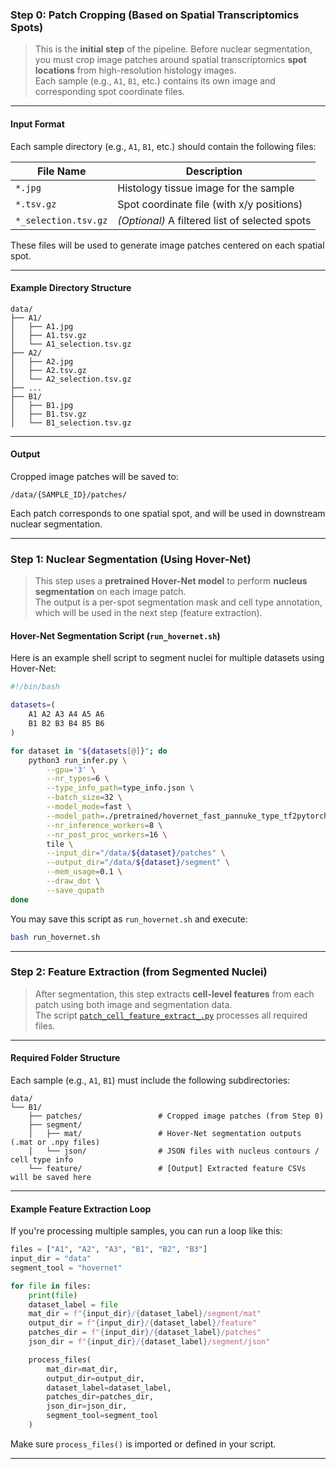###  Step 0: Patch Cropping (Based on Spatial Transcriptomics Spots)

> This is the **initial step** of the pipeline. Before nuclear segmentation, you must crop image patches around spatial transcriptomics **spot locations** from high-resolution histology images.  
> Each sample (e.g., `A1`, `B1`, etc.) contains its own image and corresponding spot coordinate files.

---

####  Input Format

Each sample directory (e.g., `A1`, `B1`, etc.) should contain the following files:

| File Name                  | Description                                      |
|----------------------------|--------------------------------------------------|
| `*.jpg`                   | Histology tissue image for the sample            |
| `*.tsv.gz`                | Spot coordinate file (with x/y positions)        |
| `*_selection.tsv.gz`      | *(Optional)* A filtered list of selected spots   |

These files will be used to generate image patches centered on each spatial spot.

---

#### Example Directory Structure

```
data/
├── A1/
│   ├── A1.jpg
│   ├── A1.tsv.gz
│   └── A1_selection.tsv.gz
├── A2/
│   ├── A2.jpg
│   ├── A2.tsv.gz
│   └── A2_selection.tsv.gz
├── ...
├── B1/
│   ├── B1.jpg
│   ├── B1.tsv.gz
│   └── B1_selection.tsv.gz
```

---

####  Output

Cropped image patches will be saved to:

```
/data/{SAMPLE_ID}/patches/
```

Each patch corresponds to one spatial spot, and will be used in downstream nuclear segmentation.

---


###  Step 1: Nuclear Segmentation (Using Hover-Net)

> This step uses a **pretrained Hover-Net model** to perform **nucleus segmentation** on each image patch.  
> The output is a per-spot segmentation mask and cell type annotation, which will be used in the next step (feature extraction).


#### Hover-Net Segmentation Script (`run_hovernet.sh`)

Here is an example shell script to segment nuclei for multiple datasets using Hover-Net:

```bash
#!/bin/bash

datasets=(
    A1 A2 A3 A4 A5 A6
    B1 B2 B3 B4 B5 B6
)

for dataset in "${datasets[@]}"; do
    python3 run_infer.py \
        --gpu='3' \
        --nr_types=6 \
        --type_info_path=type_info.json \
        --batch_size=32 \
        --model_mode=fast \
        --model_path=./pretrained/hovernet_fast_pannuke_type_tf2pytorch.tar \
        --nr_inference_workers=8 \
        --nr_post_proc_workers=16 \
        tile \
        --input_dir="/data/${dataset}/patches" \
        --output_dir="/data/${dataset}/segment" \
        --mem_usage=0.1 \
        --draw_dot \
        --save_qupath
done
```

You may save this script as `run_hovernet.sh` and execute:

```bash
bash run_hovernet.sh
```

---


###  Step 2: Feature Extraction (from Segmented Nuclei)

> After segmentation, this step extracts **cell-level features** from each patch using both image and segmentation data.  
The script [`patch_cell_feature_extract_.py`](preprocess/patch_cell_feature_extract_.py) processes all required files.

---

####  Required Folder Structure

Each sample (e.g., `A1`, `B1`) must include the following subdirectories:

```
data/
└── B1/
    ├── patches/                 # Cropped image patches (from Step 0)
    ├── segment/
    │   ├── mat/                 # Hover-Net segmentation outputs (.mat or .npy files)
    │   └── json/                # JSON files with nucleus contours / cell type info
    └── feature/                 # [Output] Extracted feature CSVs will be saved here
```

---

####  Example Feature Extraction Loop

If you're processing multiple samples, you can run a loop like this:

```python
files = ["A1", "A2", "A3", "B1", "B2", "B3"]
input_dir = "data"
segment_tool = "hovernet"

for file in files:
    print(file)
    dataset_label = file
    mat_dir = f"{input_dir}/{dataset_label}/segment/mat"
    output_dir = f"{input_dir}/{dataset_label}/feature"
    patches_dir = f"{input_dir}/{dataset_label}/patches"
    json_dir = f"{input_dir}/{dataset_label}/segment/json"

    process_files(
        mat_dir=mat_dir,
        output_dir=output_dir,
        dataset_label=dataset_label,
        patches_dir=patches_dir,
        json_dir=json_dir,
        segment_tool=segment_tool
    )
```

Make sure `process_files()` is imported or defined in your script.

---



